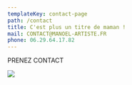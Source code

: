```yaml
---
templateKey: contact-page
path: /contact
title: C'est plus un titre de maman !
mail: CONTACT@MANOEL-ARTISTE.FR
phone: 06.29.64.17.82
---
```

PRENEZ CONTACT

![](/img/au-dessus.jpg)
